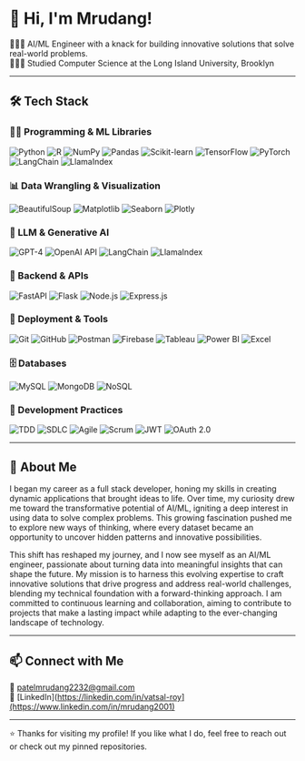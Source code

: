 # 👋 Hi, I'm Mrudang!
👩🏻‍💻 AI/ML Engineer with a knack for building innovative solutions that solve real-world problems.<br/>
👩🏻‍🎓 Studied Computer Science at the Long Island University, Brooklyn<br/>

---

## 🛠 Tech Stack

### 🧑‍💻 Programming & ML Libraries  
![Python](https://img.shields.io/badge/Python-3776AB?style=flat&logo=python&logoColor=white)
![R](https://img.shields.io/badge/R-276DC3?style=flat&logo=r&logoColor=white)
![NumPy](https://img.shields.io/badge/NumPy-013243?style=flat&logo=numpy&logoColor=white)
![Pandas](https://img.shields.io/badge/Pandas-150458?style=flat&logo=pandas&logoColor=white)
![Scikit-learn](https://img.shields.io/badge/Scikit--learn-F7931E?style=flat&logo=scikitlearn&logoColor=white)
![TensorFlow](https://img.shields.io/badge/TensorFlow-FF6F00?style=flat&logo=tensorflow&logoColor=white)
![PyTorch](https://img.shields.io/badge/PyTorch-EE4C2C?style=flat&logo=pytorch&logoColor=white)
![LangChain](https://img.shields.io/badge/LangChain-000000?style=flat&logoColor=white)
![LlamaIndex](https://img.shields.io/badge/LlamaIndex-000000?style=flat&logoColor=white)

### 📊 Data Wrangling & Visualization  
![BeautifulSoup](https://img.shields.io/badge/BeautifulSoup-3B3B3B?style=flat)
![Matplotlib](https://img.shields.io/badge/Matplotlib-11557C?style=flat)
![Seaborn](https://img.shields.io/badge/Seaborn-43B6C7?style=flat)
![Plotly](https://img.shields.io/badge/Plotly-3F4F75?style=flat)

### 🤖 LLM & Generative AI  
![GPT-4](https://img.shields.io/badge/GPT--4-412991?style=flat&logo=openai&logoColor=white)
![OpenAI API](https://img.shields.io/badge/OpenAI_API-000000?style=flat&logo=openai&logoColor=white)
![LangChain](https://img.shields.io/badge/LangChain-000000?style=flat&logoColor=white)
![LlamaIndex](https://img.shields.io/badge/LlamaIndex-000000?style=flat&logoColor=white)

### 🧩 Backend & APIs  
![FastAPI](https://img.shields.io/badge/FastAPI-009688?style=flat&logo=fastapi&logoColor=white)
![Flask](https://img.shields.io/badge/Flask-000000?style=flat&logo=flask&logoColor=white)
![Node.js](https://img.shields.io/badge/Node.js-339933?style=flat&logo=node.js&logoColor=white)
![Express.js](https://img.shields.io/badge/Express.js-000000?style=flat&logo=express&logoColor=white)

### 🚀 Deployment & Tools  
![Git](https://img.shields.io/badge/Git-F05032?style=flat&logo=git&logoColor=white)
![GitHub](https://img.shields.io/badge/GitHub-181717?style=flat&logo=github&logoColor=white)
![Postman](https://img.shields.io/badge/Postman-FF6C37?style=flat&logo=postman&logoColor=white)
![Firebase](https://img.shields.io/badge/Firebase-FFCA28?style=flat&logo=firebase&logoColor=black)
![Tableau](https://img.shields.io/badge/Tableau-E97627?style=flat&logo=tableau&logoColor=white)
![Power BI](https://img.shields.io/badge/Power%20BI-F2C811?style=flat&logo=powerbi&logoColor=black)
![Excel](https://img.shields.io/badge/Excel-217346?style=flat&logo=microsoft-excel&logoColor=white)

### 🗄️ Databases  
![MySQL](https://img.shields.io/badge/MySQL-4479A1?style=flat&logo=mysql&logoColor=white)
![MongoDB](https://img.shields.io/badge/MongoDB-47A248?style=flat&logo=mongodb&logoColor=white)
![NoSQL](https://img.shields.io/badge/NoSQL-4A4A4A?style=flat)

### 🔐 Development Practices  
![TDD](https://img.shields.io/badge/TDD-000000?style=flat)
![SDLC](https://img.shields.io/badge/SDLC-0078D7?style=flat)
![Agile](https://img.shields.io/badge/Agile-63C132?style=flat)
![Scrum](https://img.shields.io/badge/Scrum-61DAFB?style=flat)
![JWT](https://img.shields.io/badge/JWT-000000?style=flat)
![OAuth 2.0](https://img.shields.io/badge/OAuth_2.0-2C9ED1?style=flat)

---

## 💼 About Me

I began my career as a full stack developer, honing my skills in creating dynamic applications that brought ideas to life. Over time, my curiosity drew me toward the transformative potential of AI/ML, igniting a deep interest in using data to solve complex problems. This growing fascination pushed me to explore new ways of thinking, where every dataset became an opportunity to uncover hidden patterns and innovative possibilities.

This shift has reshaped my journey, and I now see myself as an AI/ML engineer, passionate about turning data into meaningful insights that can shape the future. My mission is to harness this evolving expertise to craft innovative solutions that drive progress and address real-world challenges, blending my technical foundation with a forward-thinking approach. I am committed to continuous learning and collaboration, aiming to contribute to projects that make a lasting impact while adapting to the ever-changing landscape of technology.

---

## 📫 Connect with Me

📧 patelmrudang2232@gmail.com  
🔗 [LinkedIn](https://linkedin.com/in/vatsal-roy](https://www.linkedin.com/in/mrudang2001)  

---

⭐️ Thanks for visiting my profile! If you like what I do, feel free to reach out or check out my pinned repositories.

<!-- GitHub stats from https://github.com/anuraghazra/github-readme-stats 
![](https://github-readme-stats.vercel.app/api?username=VatsalRoy&theme=radical&hide_border=false&include_all_commits=true&count_private=true)<br/>
-->
